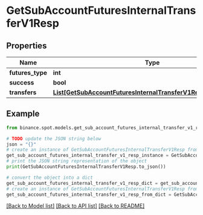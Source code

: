 # GetSubAccountFuturesInternalTransferV1Resp


## Properties

Name | Type | Description | Notes
------------ | ------------- | ------------- | -------------
**futures_type** | **int** |  | [optional] 
**success** | **bool** |  | [optional] 
**transfers** | [**List[GetSubAccountFuturesInternalTransferV1RespTransfersInner]**](GetSubAccountFuturesInternalTransferV1RespTransfersInner.md) |  | [optional] 

## Example

```python
from binance.spot.models.get_sub_account_futures_internal_transfer_v1_resp import GetSubAccountFuturesInternalTransferV1Resp

# TODO update the JSON string below
json = "{}"
# create an instance of GetSubAccountFuturesInternalTransferV1Resp from a JSON string
get_sub_account_futures_internal_transfer_v1_resp_instance = GetSubAccountFuturesInternalTransferV1Resp.from_json(json)
# print the JSON string representation of the object
print(GetSubAccountFuturesInternalTransferV1Resp.to_json())

# convert the object into a dict
get_sub_account_futures_internal_transfer_v1_resp_dict = get_sub_account_futures_internal_transfer_v1_resp_instance.to_dict()
# create an instance of GetSubAccountFuturesInternalTransferV1Resp from a dict
get_sub_account_futures_internal_transfer_v1_resp_from_dict = GetSubAccountFuturesInternalTransferV1Resp.from_dict(get_sub_account_futures_internal_transfer_v1_resp_dict)
```
[[Back to Model list]](../README.md#documentation-for-models) [[Back to API list]](../README.md#documentation-for-api-endpoints) [[Back to README]](../README.md)


